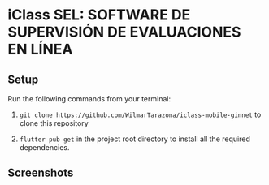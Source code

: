 # iClass SEL: SOFTWARE DE SUPERVISIÓN DE EVALUACIONES EN LÍNEA

## Setup

Run the following commands from your terminal:

1) `git clone https://github.com/WilmarTarazona/iclass-mobile-ginnet` to clone this repository 

2) `flutter pub get` in the project root directory to install all the required dependencies.

## Screenshots
